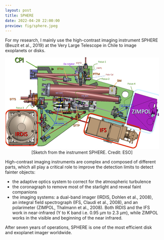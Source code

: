 ```yaml
---
layout: post
title: SPHERE
date: 2022-04-20 22:00:00
preview: fig/sphere.jpeg
---
```


For my research, I mainly use the high-contrast imaging instrument SPHERE (Beuzit et al., 2019) at the Very Large Telescope in Chile to image exoplanets or disks.

<p align="center">
<img src="/fig/sphere.jpeg" height=300>
<br>
[Sketch from the instrument SPHERE. Credit: ESO]
<br>
</p>

High-contrast imaging instruments are complex and composed of different parts, which all play a critical role to improve the detection limits to detect fainter objects: 

- the adaptive optics system to correct for the atmospheric turbulence
- the coronagraph to remove most of the starlight and reveal faint companions
- the imaging systems: a dual-band imager (IRDIS, Dohlen et al., 2008), an integral field spectrograph (IFS, Claudi et al., 2008), and an polarimeter (ZIMPOL, Thalmann et al., 2008). Both IRDIS and the IFS work in near-infrared (Y to K band i.e. 0.95 µm to 2.3 µm), while ZIMPOL works in the visible and beginning of the near infrared.


After seven years of operations, SPHERE is one of the most efficient disk and exoplanet imager worldwide.
